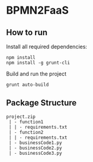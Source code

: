 # BPMN2FaaS

## How to run

Install all required dependencies:

```
npm install
npm install -g grunt-cli
```

Build and run the project

```
grunt auto-build
```

## Package Structure

```
project.zip
 | - function1
 | | - requirements.txt
 | - function2
 | | - requirements.txt
 | - businessCode1.py
 | - businessCode2.py
 | - businessCode3.py
 ```
